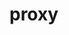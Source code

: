 <!-- this entire file is auto-generated -->

# proxy

<!-- optional markdown-notes-tree directory description starts here -->

<!-- optional markdown-notes-tree directory description ends here -->
